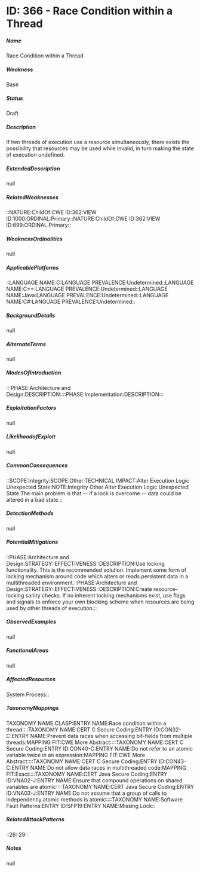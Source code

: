 # ID: 366 - Race Condition within a Thread
<h5>Name</h5>Race Condition within a Thread
<h5>Weakness</h5>Base
<h5>Status</h5>Draft
<h5>Description</h5>If two threads of execution use a resource simultaneously, there exists the possibility that resources may be used while invalid, in turn making the state of execution undefined.
<h5>ExtendedDescription</h5>null
<h5>RelatedWeaknesses</h5>::NATURE:ChildOf:CWE ID:362:VIEW ID:1000:ORDINAL:Primary::NATURE:ChildOf:CWE ID:362:VIEW ID:699:ORDINAL:Primary::
<h5>WeaknessOrdinalities</h5>null
<h5>ApplicablePlatforms</h5>::LANGUAGE NAME:C:LANGUAGE PREVALENCE:Undetermined::LANGUAGE NAME:C++:LANGUAGE PREVALENCE:Undetermined::LANGUAGE NAME:Java:LANGUAGE PREVALENCE:Undetermined::LANGUAGE NAME:C#:LANGUAGE PREVALENCE:Undetermined::
<h5>BackgroundDetails</h5>null
<h5>AlternateTerms</h5>null
<h5>ModesOfIntroduction</h5>:::PHASE:Architecture and Design:DESCRIPTION::::PHASE:Implementation:DESCRIPTION:::
<h5>ExploitationFactors</h5>null
<h5>LikelihoodofExploit</h5>null
<h5>CommonConsequences</h5>::SCOPE:Integrity:SCOPE:Other:TECHNICAL IMPACT:Alter Execution Logic Unexpected State:NOTE:Integrity Other Alter Execution Logic Unexpected State The main problem is that -- if a lock is overcome -- data could be altered in a bad state.::
<h5>DetectionMethods</h5>null
<h5>PotentialMitigations</h5>::PHASE:Architecture and Design:STRATEGY::EFFECTIVENESS::DESCRIPTION:Use locking functionality. This is the recommended solution. Implement some form of locking mechanism around code which alters or reads persistent data in a multithreaded environment.::PHASE:Architecture and Design:STRATEGY::EFFECTIVENESS::DESCRIPTION:Create resource-locking sanity checks. If no inherent locking mechanisms exist, use flags and signals to enforce your own blocking scheme when resources are being used by other threads of execution.::
<h5>ObservedExamples</h5>null
<h5>FunctionalAreas</h5>null
<h5>AffectedResources</h5>System Process::
<h5>TaxonomyMappings</h5>TAXONOMY NAME:CLASP:ENTRY NAME:Race condition within a thread::::TAXONOMY NAME:CERT C Secure Coding:ENTRY ID:CON32-C:ENTRY NAME:Prevent data races when accessing bit-fields from multiple threads:MAPPING FIT:CWE More Abstract::::TAXONOMY NAME:CERT C Secure Coding:ENTRY ID:CON40-C:ENTRY NAME:Do not refer to an atomic variable twice in an expression:MAPPING FIT:CWE More Abstract::::TAXONOMY NAME:CERT C Secure Coding:ENTRY ID:CON43-C:ENTRY NAME:Do not allow data races in multithreaded code:MAPPING FIT:Exact::::TAXONOMY NAME:CERT Java Secure Coding:ENTRY ID:VNA02-J:ENTRY NAME:Ensure that compound operations on shared variables are atomic::::TAXONOMY NAME:CERT Java Secure Coding:ENTRY ID:VNA03-J:ENTRY NAME:Do not assume that a group of calls to independently atomic methods is atomic::::TAXONOMY NAME:Software Fault Patterns:ENTRY ID:SFP19:ENTRY NAME:Missing Lock::
<h5>RelatedAttackPatterns</h5>::26::29::
<h5>Notes</h5>null

